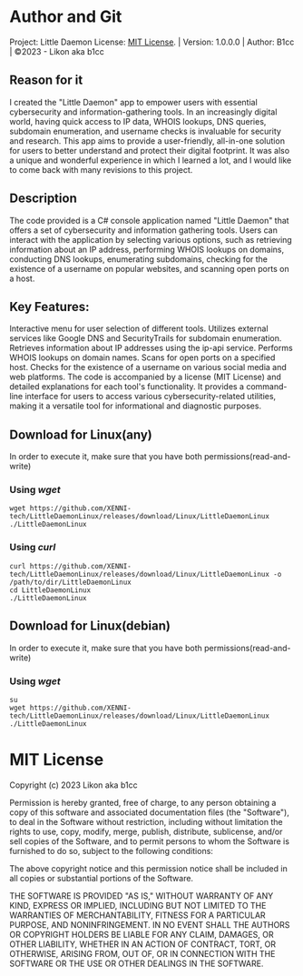 # Author and Git
Project: Little Daemon License: [MIT License](https://github.com/XENNI-tech/LittleDaemonLinux#mit-license/). | Version: 1.0.0.0 | Author: B1cc | ©2023 - Likon aka b1cc

## Reason for it
I created the "Little Daemon" app to empower users with essential cybersecurity and information-gathering tools. In an increasingly digital world, having quick access to IP data, WHOIS lookups, DNS queries, subdomain enumeration, and username checks is invaluable for security and research. This app aims to provide a user-friendly, all-in-one solution for users to better understand and protect their digital footprint. It was also a unique and wonderful experience in which I learned a lot, and I would like to come back with many revisions to this project.

## Description
The code provided is a C# console application named "Little Daemon" that offers a set of cybersecurity and information gathering tools. Users can interact with the application by selecting various options, such as retrieving information about an IP address, performing WHOIS lookups on domains, conducting DNS lookups, enumerating subdomains, checking for the existence of a username on popular websites, and scanning open ports on a host.

## Key Features:

Interactive menu for user selection of different tools.
Utilizes external services like Google DNS and SecurityTrails for subdomain enumeration.
Retrieves information about IP addresses using the ip-api service.
Performs WHOIS lookups on domain names.
Scans for open ports on a specified host.
Checks for the existence of a username on various social media and web platforms.
The code is accompanied by a license (MIT License) and detailed explanations for each tool's functionality. It provides a command-line interface for users to access various cybersecurity-related utilities, making it a versatile tool for informational and diagnostic purposes.

## Download for Linux(any)
In order to execute it, make sure that you have both permissions(read-and-write)
### Using *wget*
```
wget https://github.com/XENNI-tech/LittleDaemonLinux/releases/download/Linux/LittleDaemonLinux
./LittleDaemonLinux
```
### Using *curl*
```
curl https://github.com/XENNI-tech/LittleDaemonLinux/releases/download/Linux/LittleDaemonLinux -o /path/to/dir/LittleDaemonLinux
cd LittleDaemonLinux
./LittleDaemonLinux
```
## Download for Linux(debian)
In order to execute it, make sure that you have both permissions(read-and-write)
### Using *wget*
```
su
wget https://github.com/XENNI-tech/LittleDaemonLinux/releases/download/Linux/LittleDaemonLinux
./LittleDaemonLinux
```

# MIT License
Copyright (c) 2023 Likon aka b1cc

Permission is hereby granted, free of charge, to any person obtaining a copy of this software and associated documentation files (the "Software"), to deal in the Software without restriction, including without limitation the rights to use, copy, modify, merge, publish, distribute, sublicense, and/or sell copies of the Software, and to permit persons to whom the Software is furnished to do so, subject to the following conditions:

The above copyright notice and this permission notice shall be included in all copies or substantial portions of the Software.

THE SOFTWARE IS PROVIDED "AS IS," WITHOUT WARRANTY OF ANY KIND, EXPRESS OR IMPLIED, INCLUDING BUT NOT LIMITED TO THE WARRANTIES OF MERCHANTABILITY, FITNESS FOR A PARTICULAR PURPOSE, AND NONINFRINGEMENT. IN NO EVENT SHALL THE AUTHORS OR COPYRIGHT HOLDERS BE LIABLE FOR ANY CLAIM, DAMAGES, OR OTHER LIABILITY, WHETHER IN AN ACTION OF CONTRACT, TORT, OR OTHERWISE, ARISING FROM, OUT OF, OR IN CONNECTION WITH THE SOFTWARE OR THE USE OR OTHER DEALINGS IN THE SOFTWARE.
